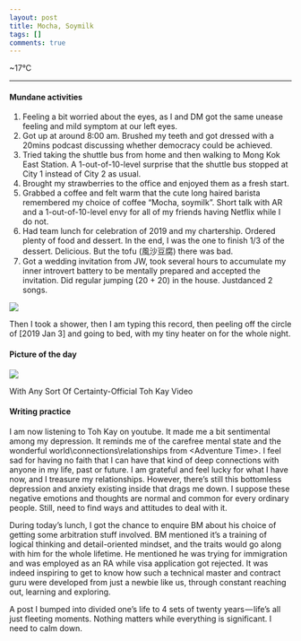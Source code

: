```yaml
---
layout: post
title: Mocha, Soymilk
tags: []
comments: true
---
```


\~17°C

---

#### Mundane activities

1.  Feeling a bit worried about the eyes, as I and DM got the same
    unease feeling and mild symptom at our left eyes.
2.  Got up at around 8:00 am. Brushed my teeth and got dressed with a
    20mins podcast discussing whether democracy could be achieved.
3.  Tried taking the shuttle bus from home and then walking to Mong Kok
    East Station. A 1-out-of-10-level surprise that the shuttle bus
    stopped at City 1 instead of City 2 as usual.
4.  Brought my strawberries to the office and enjoyed them as a fresh
    start.
5.  Grabbed a coffee and felt warm that the cute long haired barista
    remembered my choice of coffee “Mocha, soymilk”. Short talk with AR
    and a 1-out-of-10-level envy for all of my friends having Netflix
    while I do not.
6.  Had team lunch for celebration of 2019 and my chartership. Ordered
    plenty of food and dessert. In the end, I was the one to finish 1/3
    of the dessert. Delicious. But the tofu (風沙豆腐) there was bad.
7.  Got a wedding invitation from JW, took several hours to accumulate
    my inner introvert battery to be mentally prepared and accepted the
    invitation. Did regular jumping (20 + 20) in the house. Justdanced 2
    songs.

![](https://cdn-images-1.medium.com/max/600/1*MTYm9QTR2S3Wg7h-CVvhaA.jpeg)

Then I took a shower, then I am typing this record, then peeling off the
circle of [2019 Jan 3] and going to bed, with my tiny heater on for the
whole night.

#### Picture of the day

![](https://cdn-images-1.medium.com/max/800/1*3jeSvxd5YHSEHTYqehOC3g.jpeg)

With Any Sort Of Certainty-Official Toh Kay Video

#### Writing practice

I am now listening to Toh Kay on youtube. It made me a bit sentimental
among my depression. It reminds me of the carefree mental state and the
wonderful world\\connections\\relationships from \<Adventure Time\>. I
feel sad for having no faith that I can have that kind of deep
connections with anyone in my life, past or future. I am grateful and
feel lucky for what I have now, and I treasure my relationships.
However, there’s still this bottomless depression and anxiety existing
inside that drags me down. I suppose these negative emotions and
thoughts are normal and common for every ordinary people. Still, need to
find ways and attitudes to deal with it.

During today’s lunch, I got the chance to enquire BM about his choice of
getting some arbitration stuff involved. BM mentioned it’s a training of
logical thinking and detail-oriented mindset, and the traits would go
along with him for the whole lifetime. He mentioned he was trying for
immigration and was employed as an RA while visa application got
rejected. It was indeed inspiring to get to know how such a technical
master and contract guru were developed from just a newbie like us,
through constant reaching out, learning and exploring.

A post I bumped into divided one’s life to 4 sets of twenty
years — life’s all just fleeting moments. Nothing matters while
everything is significant. I need to calm down.
